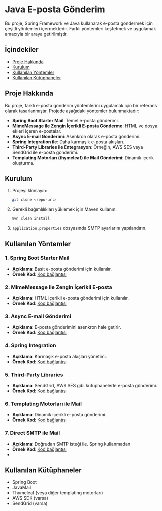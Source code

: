 # Java E-posta Gönderim

Bu proje, Spring Framework ve Java kullanarak e-posta göndermek için çeşitli yöntemleri içermektedir. Farklı yöntemleri keşfetmek ve uygulamak amacıyla bir araya getirilmiştir.

## İçindekiler

- [Proje Hakkında](#proje-hakkında)
- [Kurulum](#kurulum)
- [Kullanılan Yöntemler](#kullanılan-yöntemler)
- [Kullanılan Kütüphaneler](#kullanılan-kütüphaneler)


## Proje Hakkında

Bu proje, farklı e-posta gönderim yöntemlerini uygulamak için bir referans olarak tasarlanmıştır. Projede aşağıdaki yöntemler bulunmaktadır:

- **Spring Boot Starter Mail**: Temel e-posta gönderimi.
- **MimeMessage ile Zengin İçerikli E-posta Gönderme**: HTML ve dosya ekleri içeren e-postalar.
- **Async E-mail Gönderimi**: Asenkron olarak e-posta gönderimi.
- **Spring Integration ile**: Daha karmaşık e-posta akışları.
- **Third-Party Libraries ile Entegrasyon**: Örneğin, AWS SES veya SendGrid ile e-posta gönderimi.
- **Templating Motorları (thymeleaf) ile Mail Gönderimi**: Dinamik içerik oluşturma.

## Kurulum

1. Projeyi klonlayın:
```bash
   git clone <repo-url>
```

2. Gerekli bağımlılıkları yüklemek için Maven kullanın:
```bash
   mvn clean install
```


3. `application.properties` dosyasında SMTP ayarlarını yapılandırın.

## Kullanılan Yöntemler

### 1. Spring Boot Starter Mail
- **Açıklama**: Basit e-posta gönderimi için kullanılır.
- **Örnek Kod**: [Kod bağlantısı](JavaMailSender)

### 2. MimeMessage ile Zengin İçerikli E-posta
- **Açıklama**: HTML içerikli e-posta gönderimi için kullanılır.
- **Örnek Kod**: [Kod bağlantısı](MimeMessageMail)

### 3. Async E-mail Gönderimi
- **Açıklama**: E-posta gönderimini asenkron hale getirir.
- **Örnek Kod**: [Kod bağlantısı](AsyncMail)

### 4. Spring Integration
- **Açıklama**: Karmaşık e-posta akışları yönetimi.
- **Örnek Kod**: [Kod bağlantısı](IntegrationMail)

### 5. Third-Party Libraries
- **Açıklama**: SendGrid, AWS SES gibi kütüphanelerle e-posta gönderimi.
- **Örnek Kod**: [Kod bağlantısı](ApacheCommonsEmail)

### 6. Templating Motorları ile Mail
- **Açıklama**: Dinamik içerikli e-posta gönderimi.
- **Örnek Kod**: [Kod bağlantısı](ThymeleafMail)

### 7. Direct SMTP ile Mail
- **Açıklama**: Doğrudan SMTP isteği ile. Spring kullanmadan
- **Örnek Kod**: [Kod bağlantısı](DirectSMTP)
- 
## Kullanılan Kütüphaneler

- Spring Boot
- JavaMail
- Thymeleaf (veya diğer templating motorları)
- AWS SDK (varsa)
- SendGrid (varsa)


